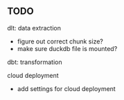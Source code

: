 ## TODO
dlt: data extraction
- figure out correct chunk size?
- make sure duckdb file is mounted?

dbt: transformation

cloud deployment
- add settings for cloud deployment